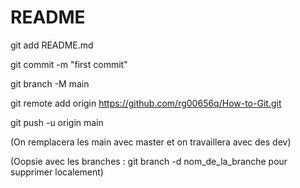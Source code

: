 # README

git add README.md

git commit -m "first commit"

git branch -M main

git remote add origin https://github.com/rg00656q/How-to-Git.git

git push -u origin main

(On remplacera les main avec master et on travaillera avec des dev)

(Oopsie avec les branches : git branch -d nom_de_la_branche pour supprimer localement)